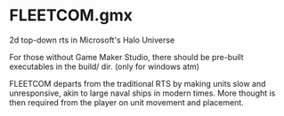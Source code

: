 # FLEETCOM.gmx
2d top-down rts in Microsoft's Halo Universe

For those without Game Maker Studio, there should be pre-built executables in the build/ dir. (only for windows atm)

FLEETCOM departs from the traditional RTS by making units slow and unresponsive, akin to large naval ships in modern times.
More thought is then required from the player on unit movement and placement.
